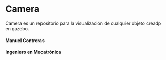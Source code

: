 # Camera

Camera es un repositorio para la visualización de cualquier objeto creadp en gazebo.

#### Manuel Contreras
#### Ingeniero en Mecatrónica
